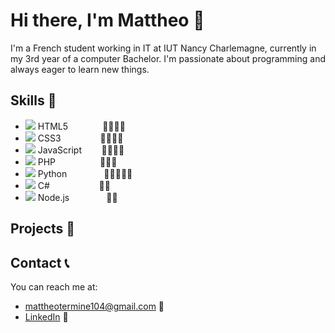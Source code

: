 # Hi there, I'm Mattheo 👋
I'm a French student working in IT at IUT Nancy Charlemagne, currently in my 3rd year of a computer Bachelor. I'm passionate about programming and always eager to learn new things.

## Skills 🚀
- <img src="https://img.icons8.com/color/48/000000/html-5.png"/> HTML5 &nbsp;&nbsp;&nbsp;&nbsp;&nbsp;&nbsp;&nbsp;&nbsp;&nbsp;&nbsp;&nbsp;&nbsp; 🌟🌟🌟🌟
- <img src="https://img.icons8.com/color/48/000000/css3.png"/> CSS3 &nbsp;&nbsp;&nbsp;&nbsp;&nbsp;&nbsp;&nbsp;&nbsp;&nbsp;&nbsp;&nbsp;&nbsp;&nbsp;&nbsp; 🌟🌟🌟🌟
- <img src="https://img.icons8.com/color/48/000000/javascript.png"/> JavaScript &nbsp;&nbsp;&nbsp;&nbsp;&nbsp;&nbsp; 🌟🌟🌟🌟
- <img src="https://img.icons8.com/color/48/000000/php.png"/> PHP &nbsp;&nbsp;&nbsp;&nbsp;&nbsp;&nbsp;&nbsp;&nbsp;&nbsp;&nbsp;&nbsp;&nbsp;&nbsp;&nbsp;&nbsp;&nbsp; 🌟🌟🌟
- <img src="https://img.icons8.com/color/48/000000/python.png"/> Python &nbsp;&nbsp;&nbsp;&nbsp;&nbsp;&nbsp;&nbsp;&nbsp;&nbsp;&nbsp;&nbsp;&nbsp;&nbsp; 🌟🌟🌟🌟🌟
- <img src="https://img.icons8.com/color/48/000000/c-sharp-logo.png"/> C# &nbsp;&nbsp;&nbsp;&nbsp;&nbsp;&nbsp;&nbsp;&nbsp;&nbsp;&nbsp;&nbsp;&nbsp;&nbsp;&nbsp;&nbsp;&nbsp;&nbsp;&nbsp; 🌟🌟
- <img src="https://img.icons8.com/color/48/000000/nodejs.png"/> Node.js &nbsp;&nbsp;&nbsp;&nbsp;&nbsp;&nbsp;&nbsp;&nbsp;&nbsp;&nbsp;&nbsp;&nbsp;&nbsp; 🌟🌟
## Projects 📂

<!-- - [Project 1](https://github.com/username/project1) - Description of project 1.
- [Project 2](https://github.com/username/project2) - Description of project 2.
- [Project 3](https://github.com/username/project3) - Description of project 3. -->

## Contact 📞

You can reach me at:

- [mattheotermine104@gmail.com](mailto:mattheotermine104@gmail.com) 📧
- [LinkedIn](www.linkedin.com/in/mattheo-termine-a6918522b) 💼
